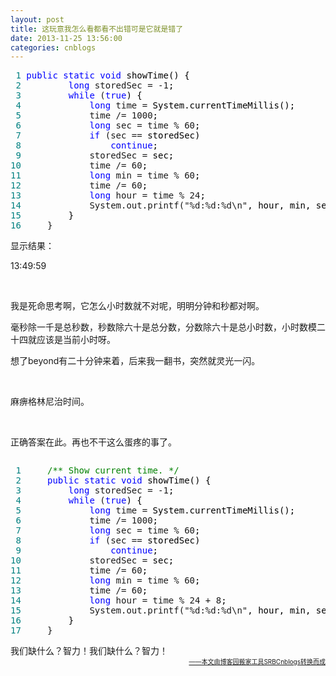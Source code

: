 ```yaml
---
layout: post
title: 这玩意我怎么看都看不出错可是它就是错了
date: 2013-11-25 13:56:00
categories: cnblogs
---
```


<div class="cnblogs_code">
<pre><span style="color: #008080;"> 1</span> <span style="color: #0000ff;">public</span> <span style="color: #0000ff;">static</span> <span style="color: #0000ff;">void</span><span style="color: #000000;"> showTime() {
</span><span style="color: #008080;"> 2</span>         <span style="color: #0000ff;">long</span> storedSec = -1<span style="color: #000000;">;
</span><span style="color: #008080;"> 3</span>         <span style="color: #0000ff;">while</span> (<span style="color: #0000ff;">true</span><span style="color: #000000;">) {
</span><span style="color: #008080;"> 4</span>             <span style="color: #0000ff;">long</span> time =<span style="color: #000000;"> System.currentTimeMillis();
</span><span style="color: #008080;"> 5</span>             time /= 1000<span style="color: #000000;">;
</span><span style="color: #008080;"> 6</span>             <span style="color: #0000ff;">long</span> sec = time % 60<span style="color: #000000;">;
</span><span style="color: #008080;"> 7</span>             <span style="color: #0000ff;">if</span> (sec ==<span style="color: #000000;"> storedSec)
</span><span style="color: #008080;"> 8</span>                 <span style="color: #0000ff;">continue</span><span style="color: #000000;">;
</span><span style="color: #008080;"> 9</span>             storedSec =<span style="color: #000000;"> sec;
</span><span style="color: #008080;">10</span>             time /= 60<span style="color: #000000;">;
</span><span style="color: #008080;">11</span>             <span style="color: #0000ff;">long</span> min = time % 60<span style="color: #000000;">;
</span><span style="color: #008080;">12</span>             time /= 60<span style="color: #000000;">;
</span><span style="color: #008080;">13</span>             <span style="color: #0000ff;">long</span> hour = time % 24<span style="color: #000000;">;
</span><span style="color: #008080;">14</span>             System.out.printf("%d:%d:%d\n"<span style="color: #000000;">, hour, min, sec);
</span><span style="color: #008080;">15</span> <span style="color: #000000;">        }
</span><span style="color: #008080;">16</span>     }</pre>
</div>
<p>显示结果：</p>
<p>13:49:59</p>
<p>&nbsp;</p>
<p>我是死命思考啊，它怎么小时数就不对呢，明明分钟和秒都对啊。</p>
<p>毫秒除一千是总秒数，秒数除六十是总分数，分数除六十是总小时数，小时数模二十四就应该是当前小时呀。</p>
<p>想了beyond有二十分钟来着，后来我一翻书，突然就灵光一闪。</p>
<p>&nbsp;</p>
<p>麻痹格林尼治时间。</p>
<p>&nbsp;</p>
<p>正确答案在此。再也不干这么蛋疼的事了。</p>
<div class="cnblogs_code" onclick="cnblogs_code_show('23faaf5a-fae4-4800-81c1-2812deaabf99')"><img id="code_img_closed_23faaf5a-fae4-4800-81c1-2812deaabf99" class="code_img_closed" src="http://images.cnblogs.com/OutliningIndicators/ContractedBlock.gif" alt="" /><img id="code_img_opened_23faaf5a-fae4-4800-81c1-2812deaabf99" class="code_img_opened" style="display: none;" onclick="cnblogs_code_hide('23faaf5a-fae4-4800-81c1-2812deaabf99',event)" src="http://images.cnblogs.com/OutliningIndicators/ExpandedBlockStart.gif" alt="" />
<div id="cnblogs_code_open_23faaf5a-fae4-4800-81c1-2812deaabf99" class="cnblogs_code_hide">
<pre><span style="color: #008080;"> 1</span>     <span style="color: #008000;">/**</span><span style="color: #008000;"> Show current time. </span><span style="color: #008000;">*/</span>
<span style="color: #008080;"> 2</span>     <span style="color: #0000ff;">public</span> <span style="color: #0000ff;">static</span> <span style="color: #0000ff;">void</span><span style="color: #000000;"> showTime() {
</span><span style="color: #008080;"> 3</span>         <span style="color: #0000ff;">long</span> storedSec = -1<span style="color: #000000;">;
</span><span style="color: #008080;"> 4</span>         <span style="color: #0000ff;">while</span> (<span style="color: #0000ff;">true</span><span style="color: #000000;">) {
</span><span style="color: #008080;"> 5</span>             <span style="color: #0000ff;">long</span> time =<span style="color: #000000;"> System.currentTimeMillis();
</span><span style="color: #008080;"> 6</span>             time /= 1000<span style="color: #000000;">;
</span><span style="color: #008080;"> 7</span>             <span style="color: #0000ff;">long</span> sec = time % 60<span style="color: #000000;">;
</span><span style="color: #008080;"> 8</span>             <span style="color: #0000ff;">if</span> (sec ==<span style="color: #000000;"> storedSec)
</span><span style="color: #008080;"> 9</span>                 <span style="color: #0000ff;">continue</span><span style="color: #000000;">;
</span><span style="color: #008080;">10</span>             storedSec =<span style="color: #000000;"> sec;
</span><span style="color: #008080;">11</span>             time /= 60<span style="color: #000000;">;
</span><span style="color: #008080;">12</span>             <span style="color: #0000ff;">long</span> min = time % 60<span style="color: #000000;">;
</span><span style="color: #008080;">13</span>             time /= 60<span style="color: #000000;">;
</span><span style="color: #008080;">14</span>             <span style="color: #0000ff;">long</span> hour = time % 24 + 8<span style="color: #000000;">;
</span><span style="color: #008080;">15</span>             System.out.printf("%d:%d:%d\n"<span style="color: #000000;">, hour, min, sec);
</span><span style="color: #008080;">16</span> <span style="color: #000000;">        }
</span><span style="color: #008080;">17</span>     }</pre>
</div>
<span class="cnblogs_code_collapse">我们缺什么？智力！我们缺什么？智力！</span></div>

<div align=right><a href="https://github.com/mlxy/SRBCnblogs"><font size=1>——本文由博客园搬家工具SRBCnblogs转换而成</font></a></div>